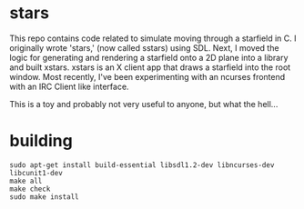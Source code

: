 # stars

 This repo contains code related to simulate moving through a starfield in C.
I originally wrote 'stars,' (now called sstars) using SDL. Next, I moved
the logic for generating and rendering a starfield onto a 2D plane into a
library and built xstars. xstars is an X client app that draws a starfield
into the root window. Most recently, I've been experimenting with an ncurses
frontend with an IRC Client like interface.

 This is a toy and probably not very useful to anyone, but what the hell...

# building

    sudo apt-get install build-essential libsdl1.2-dev libncurses-dev libcunit1-dev
    make all
    make check
    sudo make install

